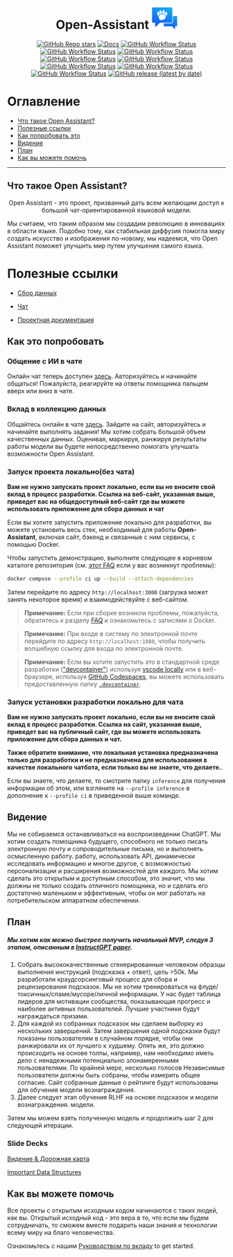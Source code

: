 <h1 align="center">
    <span>Open-Assistant</span>
  <img width="auto" height="50px" src="https://github.com/LAION-AI/Open-Assistant/blob/main/assets/logo_crop.png"/>
</h1>

<div align="center">

<a href="https://github.com/LAION-AI/Open-Assistant/stargazers">![GitHub Repo stars](https://img.shields.io/github/stars/LAION-AI/Open-Assistant?style=social)</a>
<a href="https://laion-ai.github.io/Open-Assistant/">![Docs](https://img.shields.io/badge/docs-laion--ai.github.io%2FOpen--Assistant%2F-green)</a>
<a href="https://github.com/LAION-AI/Open-Assistant/actions/workflows/build-frontend.yaml">![GitHub Workflow Status](https://img.shields.io/github/actions/workflow/status/LAION-AI/Open-Assistant/build-frontend.yaml?label=build-frontend)</a>
<a href="https://github.com/LAION-AI/Open-Assistant/actions/workflows/build-postgres.yaml">![GitHub Workflow Status](https://img.shields.io/github/actions/workflow/status/LAION-AI/Open-Assistant/build-postgres.yaml?label=build-postgres)</a>
<a href="https://github.com/LAION-AI/Open-Assistant/actions/workflows/pre-commit.yaml">![GitHub Workflow Status](https://img.shields.io/github/actions/workflow/status/LAION-AI/Open-Assistant/pre-commit.yaml?label=pre-commit)</a>
<a href="https://github.com/LAION-AI/Open-Assistant/actions/workflows/test-api-contract.yaml">![GitHub Workflow Status](https://img.shields.io/github/actions/workflow/status/LAION-AI/Open-Assistant/test-api-contract.yaml?label=tests-api)</a>
<a href="https://github.com/LAION-AI/Open-Assistant/actions/workflows/test-e2e.yaml">![GitHub Workflow Status](https://img.shields.io/github/actions/workflow/status/LAION-AI/Open-Assistant/test-e2e.yaml?label=tests-web)</a>
<a href="https://github.com/LAION-AI/Open-Assistant/actions/workflows/deploy-docs-site.yaml">![GitHub Workflow Status](https://img.shields.io/github/actions/workflow/status/LAION-AI/Open-Assistant/deploy-docs-site.yaml?label=deploy-docs)</a>
<a href="https://github.com/LAION-AI/Open-Assistant/actions/workflows/production-deploy.yaml">![GitHub Workflow Status](https://img.shields.io/github/actions/workflow/status/LAION-AI/Open-Assistant/production-deploy.yaml?label=deploy-production)</a>
<a href="https://github.com/LAION-AI/Open-Assistant/actions/workflows/release.yaml">![GitHub Workflow Status](https://img.shields.io/github/actions/workflow/status/LAION-AI/Open-Assistant/release.yaml?label=deploy-release)</a>
<a href="https://github.com/LAION-AI/Open-Assistant/releases">![GitHub release (latest by date)](https://img.shields.io/github/v/release/LAION-AI/Open-Assistant)</a>

</div>

# Оглавление

- [Что такое Open Assistant?](#what-is-open-assistant)
- [Полезные ссылки](#useful-links)
- [Как попробовать это](#)
- [Видение](#the-vision)
- [План](#the-plan)
- [Как вы можете помочь](#how-you-can-help)

---

## Что такое Open Assistant?

<p align="center">
Open Assistant - это проект, призванный дать всем желающим доступ к большой чат-ориентированной
языковой модели.
</p>

Мы считаем, что таким образом мы создадим революцию в инновациях в области
языке. Подобно тому, как стабильная диффузия помогла миру создать искусство и
изображения по-новому, мы надеемся, что Open Assistant поможет улучшить мир путем
улучшения самого языка.

# Полезные ссылки

- [Сбор данных](https://open-assistant.io)

- [Чат](https://open-assistant.io/chat)

- [Проектная документация](https://projects.laion.ai/Open-Assistant/)

## Как это попробовать

### Общение с ИИ в чате

Онлайн чат теперь доступен [здесь](https://open-assistant.io/chat). Авторизуйтесь и начинайте общаться!
Пожалуйста, реагируйте на ответы помощника пальцем вверх или вниз в чате.

### Вклад в коллекцию данных

Общайтесь онлайн в чате [здесь](https://open-assistant.io/chat). Зайдите на сайт, авторизуйтесь и начинайте выполнять задания!
Мы хотим собрать большой объем качественных данных.
Оценивая, маркируя, ранжируя результаты работы модели вы будете непосредственно помогать улучшать возможности Open Assistant.

### Запуск проекта локально(без чата)

**Вам не нужно запускать проект локально, если вы не вносите свой вклад в
процесс разработки. Ссылка на веб-сайт, указанная выше, приведет вас на общедоступный веб-сайт
где вы можете использовать приложение для сбора данных и чат**

Если вы хотите запустить приложение локально для разработки,
вы можете установить весь стек, необходимый для работы **Open-Assistant**, включая
сайт, бэкенд и связанные с ним сервисы, с помощью Docker.

Чтобы запустить демонстрацию, выполните следующее в корневом каталоге репозитория (см.
[этот FAQ](https://projects.laion.ai/Open-Assistant/docs/faq#docker-compose-instead-of-docker-compose)
если у вас возникнут проблемы):

```sh
docker compose --profile ci up --build --attach-dependencies
```

Затем перейдите по адресу `http://localhost:3000` (загрузка может занять некоторое время) и
взаимодействуйте с веб-сайтом.

> **Примечание:** Если при сборке возникли проблемы, пожалуйста, обратитесь к разделу
> [FAQ](https://projects.laion.ai/Open-Assistant/docs/faq) и ознакомьтесь с
> записями о Docker.

> **Примечание:** При входе в систему по электронной почте перейдите по адресу `http://localhost:1080`, чтобы
> получить волшебную ссылку для входа по электронной почте.

> **Примечание:** Если вы хотите запустить это в стандартной среде разработки
> (["devcontainer"](https://code.visualstudio.com/docs/devcontainers/containers))
> используя
> [vscode locally](https://code.visualstudio.com/docs/devcontainers/create-dev-container#_create-a-devcontainerjson-file)
> или в веб-браузере, используя
> [GitHub Codespaces](https://github.com/features/codespaces), вы можете использовать
> предоставленную папку [`.devcontainer`](.devcontainer/).

### Запуск установки разработки локально для чата

**Вам не нужно запускать проект локально, если вы не вносите свой вклад в
процесс разработки. Ссылка на сайт, указанная выше, приведет вас на публичный сайт,
где вы можете использовать приложение для сбора данных и чат.**

**Также обратите внимание, что локальная установка предназначена только для разработки и не предназначена для использования в качестве локального чатбота,
если только вы не знаете, что делаете.**.

Если вы знаете, что делаете, то смотрите папку `inference` для получения информации об этом,
или взгляните на `--profile inference` в
дополнение к `--profile ci` в приведенной выше команде.

## Видение

Мы не собираемся останавливаться на воспроизведении ChatGPT. Мы хотим создать помощника
будущего, способного не только писать электронную почту и сопроводительные письма, но и выполнять осмысленную работу.
работу, использовать API, динамически исследовать информацию и многое другое, с возможностью персонализации и расширения возможностей для каждого. 
Мы хотим сделать это открытым и доступным способом, это значит, что мы должны не только создать отличного
помощника, но и сделать его достаточно маленьким и эффективным, чтобы он мог работать на потребительском
аппаратном обеспечении.

## План

##### Мы хотим как можно быстрее получить начальный MVP, следуя 3 этапам, описанным в [InstructGPT paper](https://arxiv.org/abs/2203.02155).

1. Собрать высококачественные сгенерированные человеком образцы выполнения инструкций
   (подсказка + ответ), цель >50k. Мы разработали краудсорсинговый процесс для сбора
   и рецензирования подсказок. Мы не хотим тренироваться на
   флуде/токсичных/спаме/мусоре/личной информации. У нас будет
   таблица лидеров для мотивации сообщества, показывающая прогресс и наиболее активных
   пользователей. Лучшие участники будут награждаться призами.
2. Для каждой из собранных подсказок мы сделаем выборку из нескольких завершений.
   Затем завершения одной подсказки будут показаны пользователям в случайном порядке, чтобы они ранжировали их
   от лучшего к худшему. Опять же, это должно происходить на основе толпы, например, нам необходимо
   иметь дело с ненадежными потенциально злонамеренными пользователями. По крайней мере, несколько голосов
   Независимые пользователи должны быть собраны, чтобы измерить общее согласие. Сайт
   собранные данные о рейтинге будут использованы для обучения модели вознаграждения.
3. Далее следует этап обучения RLHF на основе подсказок и модели вознаграждения.
   модели.

Затем мы можем взять полученную модель и продолжить шаг 2 для следующей итерации.

### Slide Decks

[Видение & Дорожная карта](https://docs.google.com/presentation/d/1n7IrAOVOqwdYgiYrXc8Sj0He8krn5MVZO_iLkCjTtu0/edit?usp=sharing)

[Important Data Structures](https://docs.google.com/presentation/d/1iaX_nxasVWlvPiSNs0cllR9L_1neZq0RJxd6MFEalUY/edit?usp=sharing)

## Как вы можете помочь

Все проекты с открытым исходным кодом начинаются с таких людей, как вы. Открытый исходный код - это вера в то,
что если мы будем сотрудничать, то сможем вместе подарить наши знания и технологии всему
миру на благо человечества.

Ознакомьтесь с нашим [Руководством по вкладу](./docs/CONTRIBUTING-ru.md) to get started.
